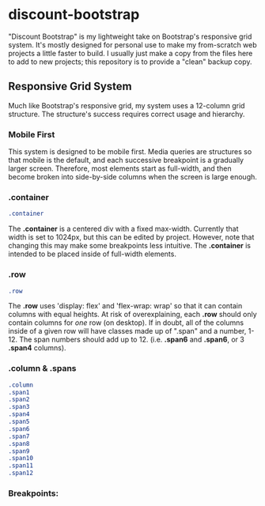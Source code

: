 # discount-bootstrap
"Discount Bootstrap" is my lightweight take on Bootstrap's responsive grid system. It's mostly designed for personal use to make my from-scratch web projects a little faster to build. I usually just make a copy from the files here to add to new projects; this repository is to provide a "clean" backup copy.

## Responsive Grid System
Much like Bootstrap's responsive grid, my system uses a 12-column grid structure. The structure's success requires correct usage and hierarchy.

### Mobile First
This system is designed to be mobile first. Media queries are structures so that mobile is the default, and each successive breakpoint is a gradually larger screen. Therefore, most elements start as full-width, and then become broken into side-by-side columns when the screen is large enough.

### .container
```css
.container
```
The **.container** is a centered div with a fixed max-width. Currently that width is set to 1024px, but this can be edited by project. However, note that changing this may make some breakpoints less intuitive. The **.container** is intended to be placed inside of full-width elements.

### .row

```css
.row
```
The **.row** uses 'display: flex' and 'flex-wrap: wrap' so that it can contain columns with equal heights. At risk of overexplaining, each **.row** should only contain columns for *one* row (on desktop). If in doubt, all of the columns inside of a given row will have classes made up of ".span" and a number, 1-12. The span numbers should add up to 12. (i.e. **.span6** and **.span6**, or 3 **.span4** columns).

### .column & .spans

```css
.column
.span1
.span2
.span3
.span4
.span5
.span6
.span7
.span8
.span9
.span10
.span11
.span12
```

### Breakpoints: 
